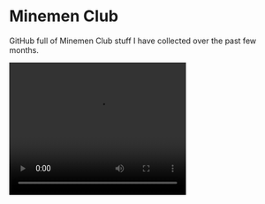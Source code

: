 # Minemen Club
GitHub full of Minemen Club stuff I have collected over the past few months.

<p>
   <video width="320" height="240" controls>
    <source src="https://github.com/AcidityClub/MinemenClub/raw/refs/heads/main/videos/cqnw.mp4" type="video/mp4">
   </video>
</p>
